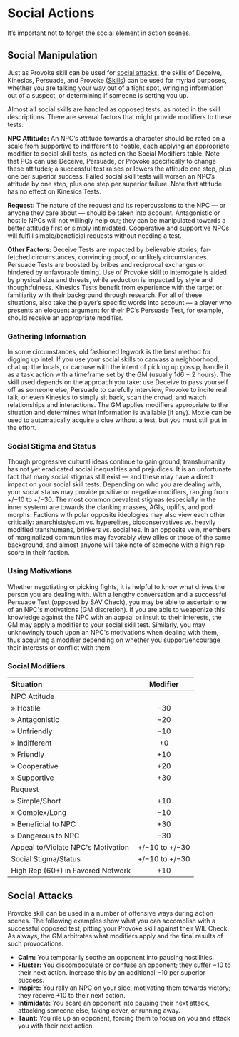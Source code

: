 # Social Actions

It’s important not to forget the social element in action scenes.

## Social Manipulation

Just as Provoke skill can be used for [social attacks](../12/22-social-actions.md#social-attacks), the skills of Deceive, Kinesics, Persuade, and Provoke ([Skills](../04/18-skills.md)) can be used for myriad purposes, whether you are talking your way out of a tight spot, wringing information out of a suspect, or determining if someone is setting you up.

Almost all social skills are handled as opposed tests, as noted in the skill descriptions. There are several factors that might provide modifiers to these tests:

**NPC Attitude:** An NPC’s attitude towards a character should be rated on a scale from supportive to indifferent to hostile, each applying an appropriate modifier to social skill tests, as noted on the Social Modifiers table. Note that PCs can use Deceive, Persuade, or Provoke specifically to change these attitudes; a successful test raises or lowers the attitude one step, plus one per superior success. Failed social skill tests will worsen an NPC’s attitude by one step, plus one step per superior failure. Note that attitude has no effect on Kinesics Tests.

**Request:** The nature of the request and its repercussions to the NPC — or anyone they care about — should be taken into account. Antagonistic or hostile NPCs will not willingly help out; they can be manipulated towards a better attitude first or simply intimidated. Cooperative and supportive NPCs will fulfill simple/beneficial requests without needing a test.

**Other Factors:** Deceive Tests are impacted by believable stories, far-fetched circumstances, convincing proof, or unlikely circumstances. Persuade Tests are boosted by bribes and reciprocal exchanges or hindered by unfavorable timing. Use of Provoke skill to interrogate is aided by physical size and threats, while seduction is impacted by style and thoughtfulness. Kinesics Tests benefit from experience with the target or familiarity with their background through research. For all of these situations, also take the player’s specific words into account — a player who presents an eloquent argument for their PC’s Persuade Test, for example, should receive an appropriate modifier.

### Gathering Information

In some circumstances, old fashioned legwork is the best method for digging up intel. If you use your social skills to canvass a neighborhood, chat up the locals, or carouse with the intent of picking up gossip, handle it as a task action with a timeframe set by the GM (usually 1d6 ÷ 2 hours). The skill used depends on the approach you take: use Deceive to pass yourself off as someone else, Persuade to carefully interview, Provoke to incite real talk, or even Kinesics to simply sit back, scan the crowd, and watch relationships and interactions. The GM applies modifiers appropriate to the situation and determines what information is available (if any). Moxie can be used to automatically acquire a clue without a test, but you must still put in the effort.

### Social Stigma and Status

Though progressive cultural ideas continue to gain ground, transhumanity has not yet eradicated social inequalities and prejudices. It is an unfortunate fact that many social stigmas still exist — and these may have a direct impact on your social skill tests. Depending on who you are dealing with, your social status may provide positive or negative modifiers, ranging from +/−10 to +/−30. The most common prevalent stigmas (especially in the inner system) are towards the clanking masses, AGIs, uplifts, and pod morphs. Factions with polar opposite ideologies may also view each other critically: anarchists/scum vs. hyperelites, bioconservatives vs. heavily modified transhumans, brinkers vs. socialites. In an opposite vein, members of marginalized communities may favorably view allies or those of the same background, and almost anyone will take note of someone with a high rep score in their faction.

### Using Motivations

Whether negotiating or picking fights, it is helpful to know what drives the person you are dealing with. With a lengthy conversation and a successful Persuade Test (opposed by SAV Check), you may be able to ascertain one of an NPC's motivations (GM discretion). If you are able to weaponize this knowledge against the NPC with an appeal or insult to their interests, the GM may apply a modifier to your social skill test. Similarly, you may unknowingly touch upon an NPC's motivations when dealing with them, thus acquiring a modifier depending on whether you support/encourage their interests or conflict with them.

<!-- CLEANED blockquote class="table" -->

### Social Modifiers

| Situation                                     |    Modifier    |
| :-------------------------------------------- | :------------: |
| NPC Attitude                                  |                |
| <!-- CLEANED div class="indent" -->» Hostile<!-- CLEANED /div -->           |      −30       |
| <!-- CLEANED div class="indent" -->» Antagonistic<!-- CLEANED /div -->      |      −20       |
| <!-- CLEANED div class="indent" -->» Unfriendly<!-- CLEANED /div -->        |      −10       |
| <!-- CLEANED div class="indent" -->» Indifferent<!-- CLEANED /div -->       |       +0       |
| <!-- CLEANED div class="indent" -->» Friendly<!-- CLEANED /div -->          |      +10       |
| <!-- CLEANED div class="indent" -->» Cooperative<!-- CLEANED /div -->       |      +20       |
| <!-- CLEANED div class="indent" -->» Supportive<!-- CLEANED /div -->        |      +30       |
| Request                                       |                |
| <!-- CLEANED div class="indent" -->» Simple/Short<!-- CLEANED /div -->      |      +10       |
| <!-- CLEANED div class="indent" -->» Complex/Long<!-- CLEANED /div -->      |      −10       |
| <!-- CLEANED div class="indent" -->» Beneficial to NPC<!-- CLEANED /div --> |      +30       |
| <!-- CLEANED div class="indent" -->» Dangerous to NPC<!-- CLEANED /div -->  |      −30       |
| Appeal to/Violate NPC's Motivation            | +/−10 to +/−30 |
| Social Stigma/Status                          | +/−10 to +/−30 |
| High Rep (60+) in Favored Network             |      +10       |

<!-- CLEANED /blockquote -->

## Social Attacks

Provoke skill can be used in a number of offensive ways during action scenes. The following examples show what you can accomplish with a successful opposed test, pitting your Provoke skill against their WIL Check. As always, the GM arbitrates what modifiers apply and the final results of such provocations.

- **Calm:** You temporarily soothe an opponent into pausing hostilities.
- **Fluster:** You discombobulate or confuse an opponent; they suffer −10 to their next action. Increase this by an additional −10 per superior success.
- **Inspire:** You rally an NPC on your side, motivating them towards victory; they receive +10 to their next action.
- **Intimidate:** You scare an opponent into pausing their next attack, attacking someone else, taking cover, or running away.
- **Taunt:** You rile up an opponent, forcing them to focus on you and attack you with their next action.
